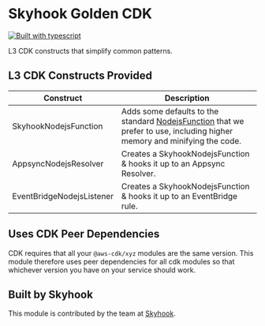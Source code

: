 # Skyhook Golden CDK

[![Built with
typescript](https://badgen.net/badge/icon/typescript?icon=typescript&label)](https://www.typescriptlang.org/)

L3 CDK constructs that simplify common patterns.

## L3 CDK Constructs Provided

| Construct                 | Description                                                                                                                                                                                                           |
| ------------------------- | --------------------------------------------------------------------------------------------------------------------------------------------------------------------------------------------------------------------- |
| SkyhookNodejsFunction     | Adds some defaults to the standard [NodejsFunction](https://docs.aws.amazon.com/cdk/api/latest/docs/@aws-cdk_aws-lambda-nodejs.NodejsFunction) that we prefer to use, including higher memory and minifying the code. |
| AppsyncNodejsResolver     | Creates a SkyhookNodejsFunction & hooks it up to an Appsync Resolver.                                                                                                                                                 |
| EventBridgeNodejsListener | Creates a SkyhookNodejsFunction & hooks it up to an EventBridge rule.                                                                                                                                                 |

## Uses CDK Peer Dependencies

CDK requires that all your `@aws-cdk/xyz` modules are the same version. This module therefore uses peer dependencies for
all cdk modules so that whichever version you have on your service should work.

## Built by Skyhook

This module is contributed by the team at [Skyhook](https://www.skyhookadventure.com/).
